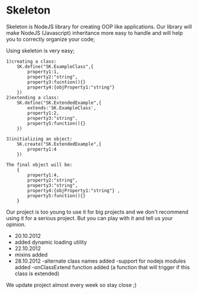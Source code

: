 Skeleton
========

Skeleton is NodeJS library for creating OOP like applications.
Our library will make NodeJS (Javascript) inheritance more easy to handle and will help you to correctly organize your code;


Using skeleton is very easy;

    1)creating a class:
        SK.define("SK.ExampleClass",{
            property1:1,
            property2:"string",
            property3:fucntion(){}
            property4:{objProperty1:"string"}
        })
    2)extending a class:
        SK.define("SK.ExtendedExample",{
            extends:'SK.ExampleClass',
            property1:2,
            property3:"string".
            property5:function(){}
        })

    3)initializing an object:
        SK.create("SK.ExtendedExample",{
            property1:4
        })

    The final object will be: 
        {
            property1:4,
            property2:"string",
            property3:"string",
            property4:{objProperty1:"string"} ,
            property5:function(){}
        }

Our project is too young to use it for big projects and we don't recommend using it for a serious project.
But you can play with it and tell us your opinion.

- 20.10.2012 
- added dynamic loading utility
- 22.10.2012
- mixins added
- 28.10.2012
-alternate class names added
-support for nodejs modules added 
-onClassExtend function added (a function that will trigger if this class is extended)


We update project almost every week so stay close ;)